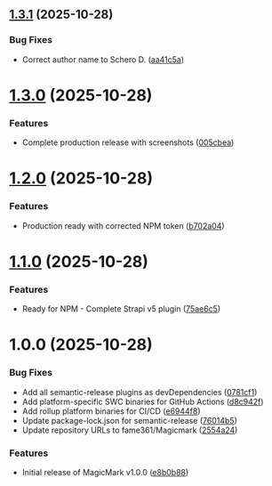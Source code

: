 ## [1.3.1](https://github.com/fame361/Magicmark/compare/v1.3.0...v1.3.1) (2025-10-28)


### Bug Fixes

* Correct author name to Schero D. ([aa41c5a](https://github.com/fame361/Magicmark/commit/aa41c5a0e77f2a4d3218a8b15e169683393d0522))

# [1.3.0](https://github.com/fame361/Magicmark/compare/v1.2.0...v1.3.0) (2025-10-28)


### Features

* Complete production release with screenshots ([005cbea](https://github.com/fame361/Magicmark/commit/005cbea5f6080594287d858ae6708852ee921903))

# [1.2.0](https://github.com/fame361/Magicmark/compare/v1.1.0...v1.2.0) (2025-10-28)


### Features

* Production ready with corrected NPM token ([b702a04](https://github.com/fame361/Magicmark/commit/b702a04e96e635ba1dcad31e77dc0e01073c18d1))

# [1.1.0](https://github.com/fame361/Magicmark/compare/v1.0.0...v1.1.0) (2025-10-28)


### Features

* Ready for NPM - Complete Strapi v5 plugin ([75ae6c5](https://github.com/fame361/Magicmark/commit/75ae6c5d1620a704d59ea1531648630e4b0cf6a9))

# 1.0.0 (2025-10-28)


### Bug Fixes

* Add all semantic-release plugins as devDependencies ([0781cf1](https://github.com/fame361/Magicmark/commit/0781cf131619cafd4d81616941b3b685413eb835))
* Add platform-specific SWC binaries for GitHub Actions ([d8c942f](https://github.com/fame361/Magicmark/commit/d8c942fdbd5a21eccc14a65f0de2cc04bafd302e))
* Add rollup platform binaries for CI/CD ([e6944f8](https://github.com/fame361/Magicmark/commit/e6944f8c689f69fb3a04923fbe05a85495abf431))
* Update package-lock.json for semantic-release ([76014b5](https://github.com/fame361/Magicmark/commit/76014b503894a4cfeb5b080d9e2e7fa9870a1e23))
* Update repository URLs to fame361/Magicmark ([2554a24](https://github.com/fame361/Magicmark/commit/2554a24882207c7b1b0d2a2a12563798785ec201))


### Features

* Initial release of MagicMark v1.0.0 ([e8b0b88](https://github.com/fame361/Magicmark/commit/e8b0b888f229d85867f88e36e6390ce7cbdc91e7))
